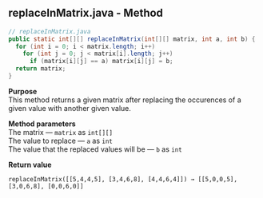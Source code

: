 ## replaceInMatrix.java - Method

```java
// replaceInMatrix.java
public static int[][] replaceInMatrix(int[][] matrix, int a, int b) {
  for (int i = 0; i < matrix.length; i++)
    for (int j = 0; j < matrix[i].length; j++)
      if (matrix[i][j] == a) matrix[i][j] = b;
  return matrix;
}
```

**Purpose**
<br>This method returns a given matrix after replacing the occurences of a given value with another given value.

**Method parameters**
<br>The matrix &mdash; `matrix` as `int[][]`
<br>The value to replace &mdash; `a` as `int`
<br>The value that the replaced values will be &mdash; `b` as `int`

**Return value**
```
replaceInMatrix([[5,4,4,5], [3,4,6,8], [4,4,6,4]]) → [[5,0,0,5], [3,0,6,8], [0,0,6,0]]
```
